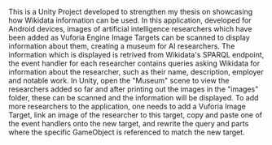 This is a Unity Project developed to strengthen my thesis on showcasing how Wikidata information can be used. In this application, developed for Android devices, images 
of artificial intelligence researchers which have been added as Vuforia Engine Image Targets can be scanned to display information about them, creating a museum for
AI researchers. The information which is displayed is retrived from Wikidata's SPARQL endpoint, the event handler for each researcher contains queries asking Wikidata
for information about the researcher, such as their name, description, employer and notable work. In Unity, open the "Museum" scene to view the researchers added so far
and after printing out the images in the "images" folder, these can be scanned and the information will be displayed. 
To add more researchers to the application, one needs to add a Vuforia
Image Target, link an image of the researcher to this target, copy and paste one of the event handlers onto the new target, and rewrite the query and parts where the 
specific GameObject is referenced to match the new target.
